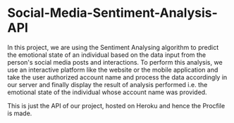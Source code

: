 # Social-Media-Sentiment-Analysis-API
In this project, we are using the Sentiment Analysing algorithm to predict the emotional state of an individual based  on the data input from the person's social media posts and interactions. To perform this analysis, we use an interactive platform like the website or the mobile application and take the user authorized account name and process the data accordingly in our server and finally display the result of analysis performed i.e. the emotional state of the individual whose account name was provided.

This is just the API of our project, hosted on Heroku and hence the Procfile is made.